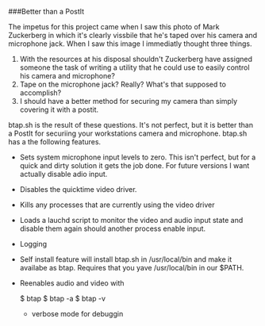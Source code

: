 ###Better than a PostIt

The impetus for this project came when I saw this photo of Mark Zuckerberg in which it's clearly vissbile that he's taped over his camera and microphone jack.  When I saw this image I immediatly thought three things.

  1. With the resources at his disposal shouldn't Zuckerberg have assigned someone the task of writing a utility that he could use to easily control his camera and microphone?
  2. Tape on the microphone jack?  Really?  What's that supposed to accomplish?
  3. I should have a better method for securing my camera than simply covering it with a postit.

btap.sh is the result of these questions. It's not perfect, but it is better than a PostIt for securiing your workstations camera and microphone.  btap.sh has a the following features.

  * Sets system microphone input levels to zero.  This isn't perfect, but for a quick and dirty solution it gets the job done.  For future versions I want actually disable adio input.
  * Disables the quicktime video driver.
  * Kills any processes that are currently using the video driver
  * Loads a lauchd script to monitor the video and audio input state and disable them again should another process enable input.
  * Logging <needs descripton>
  * Self install feature will install btap.sh in /usr/local/bin and make it availabe as btap.  Requires that you yave /usr/local/bin in our $PATH.
  * Reenables audio and video with
 
    $ btap 
    $ btap -a 
    $ btap -v
      * verbose mode for debuggin 

    
